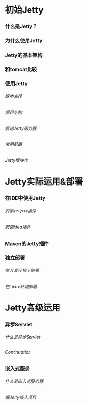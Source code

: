 # 初始Jetty
### 什么是Jetty？
### 为什么使用Jetty
### Jetty的基本架构
### 和tomcat比较
### 使用Jetty
###### 版本选择
###### 项目结构
###### 启动Jetty服务器
###### 常用配置
###### Jetty模块化
 
# Jetty实际运用&部署
### 在IDE中使用Jetty
###### 安装eclipse插件
###### 安装idea插件

### Maven的Jetty插件
### 独立部署
###### 在开发环境下部署
###### 在Linux环境部署

# Jetty高级运用
### 异步Servlet
###### 什么是异步Servlet
###### Continuation

### 嵌入式服务
###### 什么是嵌入式服务器
###### 将Jetty嵌入项目
